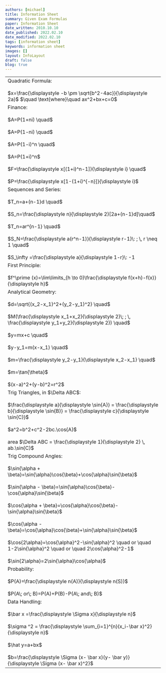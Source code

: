 ```yaml
---
authors: [michael]
title: Information Sheet
summary: Given Exam Formulas
paper: Information Sheet
date_written: 2010.10.10
date_published: 2022.02.10
date_modified: 2022.02.10
tags: [information sheet]
keywords: information sheet
images: []
layout: InfoLayout
draft: false
blog: true
---
```


<table className="border-collapse">
  <tbody>
    <tr>
      <td>Quadratic Formula:<br></br> 
      $x=\frac{\displaystyle -b \pm \sqrt{b^2-4ac}}{\displaystyle 2a}$ $\quad \text{where}\quad ax^2+bx+c=0$</td>
    </tr> 
    <tr>
      <td>Finance:<br></br>
      $A=P(1+ni) \quad$<br></br> 
      $A=P(1-ni) \quad$ <br></br>
      $A=P(1-i)^n \quad$ <br></br>
      $A=P(1+i)^n$<br></br>
      $F=\frac{\displaystyle x[(1+i)^n-1]}{\displaystyle i} \quad$ <br></br>
      $P=\frac{\displaystyle x[1-(1+i)^{-n}]}{\displaystyle i}$</td>
    </tr>
    <tr>
      <td>Sequences and Series:<br></br>
      $T_n=a+(n-1)d \quad$<br></br> 
      $S_n=\frac{\displaystyle n}{\displaystyle 2}[2a+(n-1)d]\quad$ <br></br>
      $T_n=ar^{n-1} \quad$<br></br> 
      $S_N=\frac{\displaystyle a(r^n-1)}{\displaystyle r-1}\: ; \, r \neq 1 \quad$ <br></br>
      $S_\infty =\frac{\displaystyle a}{\displaystyle 1-r}\: -1<r<1 $</td>
    </tr>
    <tr>
      <td>First Principle:<br></br> 
      $f^\prime (x)=\lim\limits_{h \to 0}\frac{\displaystyle f(x+h)-f(x)}{\displaystyle h}$</td>
    </tr>
    <tr>
      <td>Analytical Geometry:<br></br> 
      $d=\sqrt{(x_2-x_1)^2+(y_2-y_1)^2} \quad$ <br></br>
      $M(\frac{\displaystyle x_1+x_2}{\displaystyle 2}\; ; \, \frac{\displaystyle y_1+y_2}{\displaystyle 2}) \quad$ <br></br>
      $y=mx+c \quad$ <br></br>
      $y-y_1=m(x-x_1) \quad$ <br></br>
      $m=\frac{\displaystyle y_2-y_1}{\displaystyle x_2-x_1} \quad$ <br></br>
      $m=\tan{\theta}$<br></br>
      $(x-a)^2+(y-b)^2=r^2$</td>
    </tr>
    <tr>
      <td>Trig Triangles, in $\Delta ABC$:<br></br>
      $\frac{\displaystyle a}{\displaystyle \sin{A}} = \frac{\displaystyle b}{\displaystyle \sin{B}} = \frac{\displaystyle c}{\displaystyle \sin{C}}$<br></br>
      $a^2=b^2+c^2-2bc.\cos{A}$<br></br>
      area $\Delta ABC = \frac{\displaystyle 1}{\displaystyle 2} \, ab.\sin{C}$</td>
    </tr>
    <tr>
      <td>Trig Compound Angles:<br></br>
      $\sin{\alpha + \beta}=\sin{\alpha}\cos{\beta}+\cos{\alpha}\sin{\beta}$<br></br>
      $\sin{\alpha - \beta}=\sin{\alpha}\cos{\beta}-\cos{\alpha}\sin{\beta}$<br></br>
      $\cos{\alpha + \beta}=\cos{\alpha}\cos{\beta}-\sin{\alpha}\sin{\beta}$<br></br>
      $\cos{\alpha - \beta}=\cos{\alpha}\cos{\beta}+\sin{\alpha}\sin{\beta}$<br></br>
      $\cos{2\alpha}=\cos{\alpha}^2-\sin{\alpha}^2 \quad or \quad 1-2\sin{\alpha}^2 \quad or \quad 2\cos{\alpha}^2-1$<br></br>
      $\sin{2\alpha}=2\sin{\alpha}\cos{\alpha}$</td>
    </tr>
    <tr>
      <td>Probability:<br></br>
      $P(A)=\frac{\displaystyle n(A)}{\displaystyle n(S)}$<br></br>
      $P(A\; or\; B)=P(A)+P(B)-P(A\; and\; B)$</td>
    </tr>
    <tr>
      <td>Data Handling:<br></br>
      $\bar x =\frac{\displaystyle \Sigma x}{\displaystyle n}$<br></br>
      $\sigma ^2 = \frac{\displaystyle \sum_{i=1}^{n}(x_i-\bar x)^2}{\displaystyle n}$<br></br>
      $\hat y=a+bx$<br></br>
      $b=\frac{\displaystyle \Sigma (x- \bar x)(y- \bar y)}{\displaystyle \Sigma (x- \bar x)^2}$</td>
    </tr>
  </tbody>
</table>
